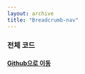 ```yaml
---
layout: archive
title: "Breadcrumb-nav"
---
```


### 전체 코드
#### [Github으로 이동](https://github.com/dasol-seo/codeCollector/commit/e57cc3026ef7306588c3b1c256e9c78ab0472666)